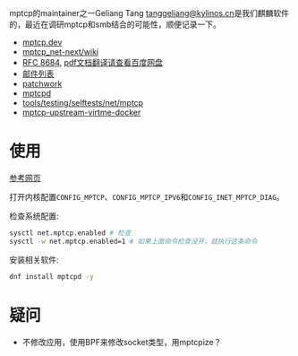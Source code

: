 mptcp的maintainer之一Geliang Tang <tanggeliang@kylinos.cn>是我们麒麟软件的，最近在调研mptcp和smb结合的可能性，顺便记录一下。

- [mptcp.dev](https://www.mptcp.dev/)
- [mptcp_net-next/wiki](https://github.com/multipath-tcp/mptcp_net-next/wiki)
- [RFC 8684](https://www.rfc-editor.org/rfc/rfc8684.html), [pdf文档翻译请查看百度网盘](https://chenxiaosong.com/baidunetdisk)
- [邮件列表](https://lore.kernel.org/mptcp/)
- [patchwork](https://patchwork.kernel.org/project/mptcp/list/)
- [mptcpd](https://github.com/multipath-tcp/mptcpd)
- [tools/testing/selftests/net/mptcp](https://github.com/torvalds/linux/tree/master/tools/testing/selftests/net/mptcp)
- [mptcp-upstream-virtme-docker](https://github.com/multipath-tcp/mptcp-upstream-virtme-docker)

# 使用

[参考网页](https://www.mptcp.dev/setup.html)

打开内核配置`CONFIG_MPTCP`、`CONFIG_MPTCP_IPV6`和`CONFIG_INET_MPTCP_DIAG`。

检查系统配置:
```sh
sysctl net.mptcp.enabled # 检查
sysctl -w net.mptcp.enabled=1 # 如果上面命令检查没开，就执行这条命令
```

安装相关软件:
```sh
dnf install mptcpd -y
```

#  疑问

- 不修改应用，使用BPF来修改socket类型，用mptcpize？

